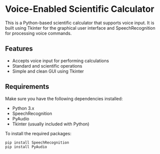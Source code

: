 # Voice-Enabled Scientific Calculator

This is a Python-based scientific calculator that supports voice input. It is built using Tkinter for the graphical user interface and SpeechRecognition for processing voice commands.


## Features

- Accepts voice input for performing calculations
- Standard and scientific operations
- Simple and clean GUI using Tkinter

## Requirements

Make sure you have the following dependencies installed:

- Python 3.x
- SpeechRecognition
- PyAudio
- Tkinter (usually included with Python)

To install the required packages:

```bash
pip install SpeechRecognition
pip install PyAudio


